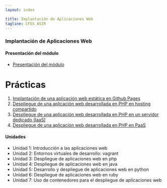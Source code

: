 ```yaml
---
layout: index

title: Implantación de Aplicaciones Web
tagline: CFGS ASIR
---
```


### Implantación de Aplicaciones Web

#### Presentación del módulo

* [Presentación del módulo](presentacion)


# Prácticas

1. [Implantación de una aplicación web estática en Github Pages](estatica)
2. [Despliegue de una aplicación web desarrollada en PHP en hosting compartido](php1)
3. [Despliegue de una aplicación web desarrollada en PHP en un servidor dedicado (IaaS)](php2)
4. [Despliegue de una aplicación web desarrollada en PHP en PaaS](php3)

#### Unidades

* Unidad 1: Introducción a las aplicaciones web
* Unidad 2: Entornos virtuales de desarrollo: vagrant
* Unidad 3: Despliegue de aplicaciones web en php
* Unidad 4: Despliegue de aplicaciones web en java
* Unidad 5: Desarrollo y despliegue de aplicaciones web en python
* Unidad 6: Despliegue de aplicaciones web en ruby
* Unidad 7: Uso de contenedores para el despliegue de aplicaciones web
